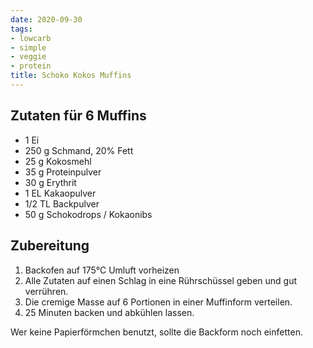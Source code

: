 ```yaml
---
date: 2020-09-30
tags:
- lowcarb
- simple
- veggie
- protein
title: Schoko Kokos Muffins
---
```


## Zutaten für 6 Muffins
- 1         Ei
- 250 g     Schmand, 20% Fett
- 25 g      Kokosmehl
- 35 g      Proteinpulver
- 30 g      Erythrit
- 1 EL      Kakaopulver
- 1/2 TL    Backpulver
- 50 g      Schokodrops / Kokaonibs

## Zubereitung
1. Backofen auf 175°C Umluft vorheizen
1. Alle Zutaten auf einen Schlag in eine Rührschüssel geben und gut verrühren.
1. Die cremige Masse auf 6 Portionen in einer Muffinform verteilen.
1. 25 Minuten backen und abkühlen lassen.

Wer keine Papierförmchen benutzt, sollte die Backform noch einfetten.
